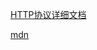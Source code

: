 [HTTP协议详细文档](https://www.rfc-editor.org/rfc/rfc9110.html)

[mdn](https://developer.mozilla.org/zh-CN/docs/Web/HTTP/Protocol_upgrade_mechanism)
